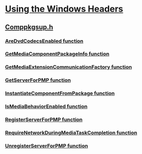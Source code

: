 # [Using the Windows Headers](../_winprog/index.md)
## [Comppkgsup.h](index.md)
### [AreDvdCodecsEnabled function](../comppkgsup/nf-comppkgsup-aredvdcodecsenabled.md)
### [GetMediaComponentPackageInfo function](../comppkgsup/nf-comppkgsup-getmediacomponentpackageinfo.md)
### [GetMediaExtensionCommunicationFactory function](../comppkgsup/nf-comppkgsup-getmediaextensioncommunicationfactory.md)
### [GetServerForPMP function](../comppkgsup/nf-comppkgsup-getserverforpmp.md)
### [InstantiateComponentFromPackage function](../comppkgsup/nf-comppkgsup-instantiatecomponentfrompackage.md)
### [IsMediaBehaviorEnabled function](../comppkgsup/nf-comppkgsup-ismediabehaviorenabled.md)
### [RegisterServerForPMP function](../comppkgsup/nf-comppkgsup-registerserverforpmp.md)
### [RequireNetworkDuringMediaTaskCompletion function](../comppkgsup/nf-comppkgsup-requirenetworkduringmediataskcompletion.md)
### [UnregisterServerForPMP function](../comppkgsup/nf-comppkgsup-unregisterserverforpmp.md)
